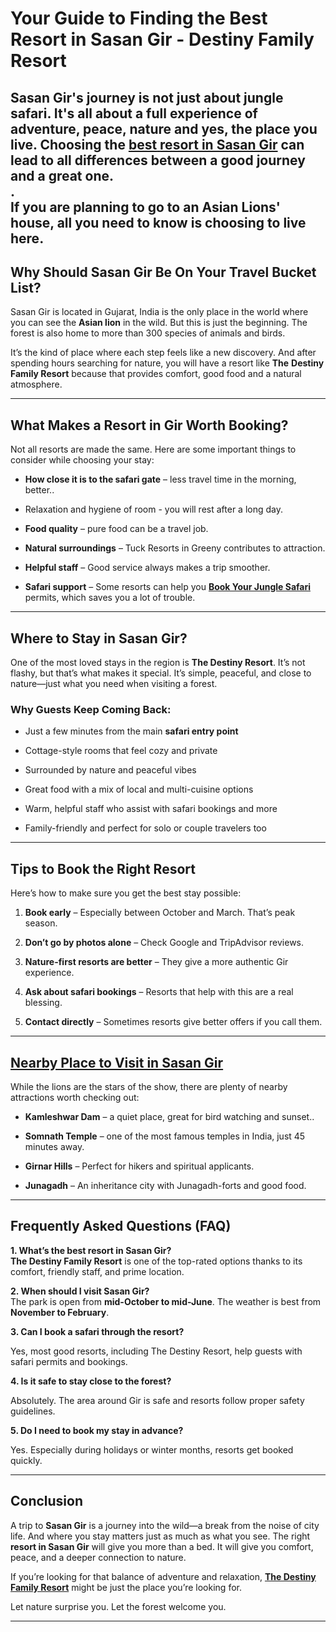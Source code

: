 # **Your Guide to Finding the Best Resort in Sasan Gir \- Destiny Family Resort**

Sasan Gir's journey is not just about jungle safari. It's all about a full experience of adventure, peace, nature and yes, the place you live. Choosing the [**best** **resort in Sasan Gir**](https://thedestinyresort.com/) can lead to all differences between a good journey and a great one.  
.  
If you are planning to go to an Asian Lions' house, all you need to know is choosing to live here.  
---

## **Why Should Sasan Gir Be On Your Travel Bucket List?**

Sasan Gir is located in Gujarat, India is the only place in the world where you can see the **Asian lion** in the wild. But this is just the beginning. The forest is also home to more than 300 species of animals and birds.

It’s the kind of place where each step feels like a new discovery. And after spending hours searching for nature, you will have a resort like **The** **Destiny Family Resort** because that provides comfort, good food and a natural atmosphere.

---

## 

## **What Makes a Resort in Gir Worth Booking?**

Not all resorts are made the same. Here are some important things to consider while choosing your stay:

* **How close it is to the safari gate** – less travel time in the morning, better..

* Relaxation and hygiene of room \- you will rest after a long day.

* **Food quality** – pure food can be a travel job.

* **Natural surroundings** – Tuck Resorts in Greeny contributes to attraction.

* **Helpful staff** – Good service always makes a trip smoother.

* **Safari support** – Some resorts can help you [**Book Your Jungle Safari**](https://thedestinyresort.com/jungle-safari) permits, which saves you a lot of trouble.

---

## **Where to Stay in Sasan Gir?**

One of the most loved stays in the region is **The Destiny Resort**. It’s not flashy, but that’s what makes it special. It’s simple, peaceful, and close to nature—just what you need when visiting a forest.

### 

### **Why Guests Keep Coming Back:**

* Just a few minutes from the main **safari entry point**

* Cottage-style rooms that feel cozy and private

* Surrounded by nature and peaceful vibes

* Great food with a mix of local and multi-cuisine options

* Warm, helpful staff who assist with safari bookings and more

* Family-friendly and perfect for solo or couple travelers too

---

## **Tips to Book the Right Resort**

Here’s how to make sure you get the best stay possible:

1. **Book early** – Especially between October and March. That’s peak season.

2. **Don’t go by photos alone** – Check Google and TripAdvisor reviews.

3. **Nature-first resorts are better** – They give a more authentic Gir experience.

4. **Ask about safari bookings** – Resorts that help with this are a real blessing.

5. **Contact directly** – Sometimes resorts give better offers if you call them.

---

## [**Nearby Place to Visit in Sasan Gir**](https://thedestinyresort.com/places-near-by-sasan-gir)

While the lions are the stars of the show, there are plenty of nearby attractions worth checking out:

* **Kamleshwar Dam** – a quiet place, great for bird watching and sunset..

* **Somnath Temple** – one of the most famous temples in India, just 45 minutes away.

* **Girnar Hills** –  Perfect for hikers and spiritual applicants.

* **Junagadh** – An inheritance city with Junagadh-forts and good food.

---

## **Frequently Asked Questions (FAQ)**

**1\. What’s the best resort in Sasan Gir?**  
**The Destiny Family Resort** is one of the top-rated options thanks to its comfort, friendly staff, and prime location.

**2\. When should I visit Sasan Gir?**  
The park is open from **mid-October to mid-June**. The weather is best from **November to February**.

**3\. Can I book a safari through the resort?**

 Yes, most good resorts, including The Destiny Resort, help guests with safari permits and bookings.

**4\. Is it safe to stay close to the forest?**

 Absolutely. The area around Gir is safe and resorts follow proper safety guidelines.

**5\. Do I need to book my stay in advance?**

Yes. Especially during holidays or winter months, resorts get booked quickly.

---

## 

## **Conclusion**

A trip to **Sasan Gir** is a journey into the wild—a break from the noise of city life. And where you stay matters just as much as what you see. The right **resort in Sasan Gir** will give you more than a bed. It will give you comfort, peace, and a deeper connection to nature.

If you’re looking for that balance of adventure and relaxation, [**The Destiny Family Resort**](https://thedestinyresort.com/) might be just the place you’re looking for.

Let nature surprise you. Let the forest welcome you.

---

### 

### 

